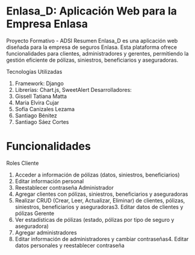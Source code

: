 # Enlasa_D: Aplicación Web para la Empresa Enlasa
Proyecto Formativo - ADSI
Resumen Enlasa_D es una aplicación web diseñada para la empresa de seguros Enlasa. Esta plataforma ofrece funcionalidades para clientes, administradores y gerentes, permitiendo la gestión eficiente de pólizas, siniestros, beneficiarios y aseguradoras.

Tecnologías Utilizadas
1. Framework: 
Django
2. Librerías: Chart.js, SweetAlert
Desarrolladores:
1. Gissell Tatiana Matta
2.  Maria Elvira Cujar
3. Sofía Canizales Lezama
4. Santiago Bénitez
5. Santiago Sáez Cortes
   
# Funcionalidades
Roles
Cliente
1. Acceder a información de pólizas (datos, siniestros, beneficiarios)
2. Editar información personal
3. Reestablecer contraseña
Administrador
1. Agregar clientes con pólizas, siniestros, beneficiarios y aseguradoras
2. Realizar CRUD (Crear, Leer, Actualizar, Eliminar) de clientes, pólizas, siniestros, beneficiarios y aseguradoras3. Editar datos de clientes y pólizas
Gerente
1. Ver estadísticas de pólizas (estado, pólizas por tipo de seguro y aseguradora)
2. Agregar administradores
3. Editar información de administradores y cambiar contraseñas4. Editar datos personales y reestablecer contraseña

